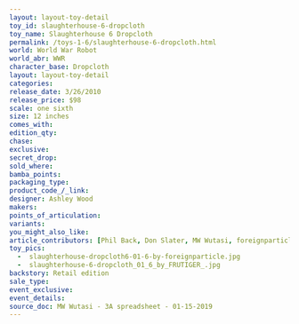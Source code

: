 ```yaml
---
layout: layout-toy-detail 
toy_id: slaughterhouse-6-dropcloth
toy_name: Slaughterhouse 6 Dropcloth
permalink: /toys-1-6/slaughterhouse-6-dropcloth.html
world: World War Robot
world_abr: WWR
character_base: Dropcloth
layout: layout-toy-detail
categories: 
release_date: 3/26/2010
release_price: $98
scale: one sixth
size: 12 inches
comes_with: 
edition_qty: 
chase: 
exclusive: 
secret_drop: 
sold_where: 
bamba_points:
packaging_type: 
product_code_/_link: 
designer: Ashley Wood
makers: 
points_of_articulation: 
variants: 
you_might_also_like: 
article_contributors: [Phil Back, Don Slater, MW Wutasi, foreignparticle, frutiger_]
toy_pics: 
  -  slaughterhouse-dropcloth6-01-6-by-foreignparticle.jpg
  -  slaughterhouse-6-dropcloth_01_6_by_FRUTIGER_.jpg
backstory: Retail edition
sale_type: 
event_exclusive: 
event_details: 
source_doc: MW Wutasi - 3A spreadsheet - 01-15-2019
---
```

